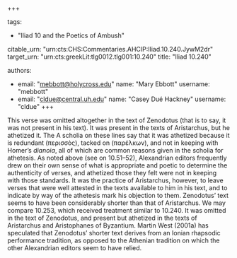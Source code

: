 +++

tags:
- "Iliad 10 and the Poetics of Ambush"

citable_urn: "urn:cts:CHS:Commentaries.AHCIP:Iliad.10.240.JywM2dr"
target_urn: "urn:cts:greekLit:tlg0012.tlg001:10.240"
title: "Iliad 10.240"

authors:
- email: "mebbott@holycross.edu"
  name: "Mary Ebbott"
  username: "mebbott"
- email: "cldue@central.uh.edu"
  name: "Casey Dué Hackney"
  username: "cldue"
+++

<p>This verse was omitted altogether in the text of Zenodotus (that is to say, it was not present in his text). It was present in the texts of Aristarchus, but he athetized it. The A scholia on these lines say that it was athetized because it is redundant (περισσὸς), tacked on (παρέλκων), and not in keeping with Homer’s <em>dianoia</em>, all of which are common reasons given in the scholia for athetesis. As noted above (see on 10.51–52), Alexandrian editors frequently drew on their own sense of what is appropriate and poetic to determine the authenticity of verses, and athetized those they felt were not in keeping with those standards. It was the practice of Aristarchus, however, to leave verses that were well attested in the texts available to him in his text, and to indicate by way of the athetesis mark his objection to them. Zenodotus’ text seems to have been considerably shorter than that of Aristarchus. We may compare 10.253, which received treatment similar to 10.240. It was omitted in the text of Zenodotus, and present but athetized in the texts of Aristarchus and Aristophanes of Byzantium. Martin West (2001a) has speculated that Zenodotus’ shorter text derives from an Ionian rhapsodic performance tradition, as opposed to the Athenian tradition on which the other Alexandrian editors seem to have relied. </p>